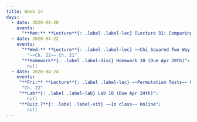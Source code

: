 ```yaml
---
title: Week 14
days:
  - date: 2020-04-20
    events:
      "**Mon:** **Lecture**{: .label .label-lec} [Lecture 31: Comparing two proportions](https://ph142-ucb.github.io/sp20/src/lec/l31_2prop.pdf)[(recording)](https://bcourses.berkeley.edu/courses/1490339/pages/l31-comparing-two-proportions)":  "Ch. 20"
  - date: 2020-04-22
    events:
      "**Wed:** **Lecture**{: .label .label-lec} ~~Chi Squared Two Way Tables~~ Chi Squared Goodness of Fit":
        "~~Ch. 22~~ Ch. 21"
      "**Homework**{: .label .label-disc} Homework 10 (Due Apr 28th)":
        null
  - date: 2020-04-24
    events:
     "**Fri:** **Lecture**{: .label .label-lec} ~~Permutation Tests~~ Chi Squared Two Way Tables":
      "Ch. 22"
     "**Lab**{: .label .label-lab} Lab 10 (Due Apr 24th)":
        null
     "**Quiz 7**{: .label .label-vit} ~~In class~~ Online":
        null
---
```

